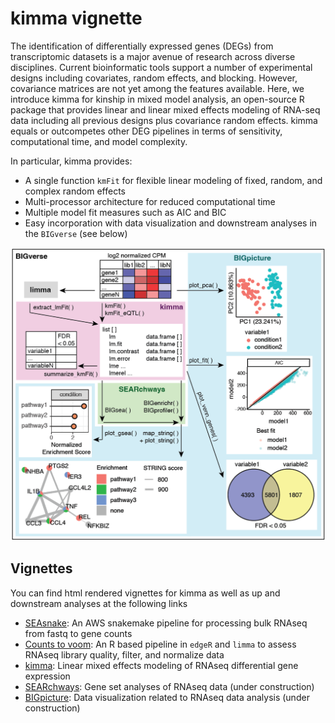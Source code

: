 # kimma vignette

The identification of differentially expressed genes (DEGs) from transcriptomic datasets is a major avenue of research across diverse disciplines. Current bioinformatic tools support a number of experimental designs including covariates, random effects, and blocking. However, covariance matrices are not yet among the features available. Here, we introduce kimma for kinship in mixed model analysis, an open-source R package that provides linear and linear mixed effects modeling of RNA-seq data including all previous designs plus covariance random effects. kimma equals or outcompetes other DEG pipelines in terms of sensitivity, computational time, and model complexity. 

In particular, kimma provides:

* A single function `kmFit` for flexible linear modeling of fixed, random, and complex random effects
* Multi-processor architecture for reduced computational time
* Multiple model fit measures such as AIC and BIC
* Easy incorporation with data visualization and downstream analyses in the `BIGverse` (see below)

![](figures/intro_diagram2-01.png)

## Vignettes

You can find html rendered vignettes for kimma as well as up and downstream analyses at the following links

* [SEAsnake](https://bigslu.github.io/SEAsnake/vignette/SEAsnake_vignette.html): An AWS snakemake pipeline for processing bulk RNAseq from fastq to gene counts
* [Counts to voom](https://bigslu.github.io/tutorials/RNAseq/2.Hawn_RNAseq_counts.to.voom.html): An R based pipeline in `edgeR` and `limma` to assess RNAseq library quality, filter, and normalize data
* [kimma](https://bigslu.github.io/kimma_vignette/kimma_vignette.html): Linear mixed effects modeling of RNAseq differential gene expression
* [SEARchways](): Gene set analyses of RNAseq data (under construction)
* [BIGpicture](): Data visualization related to RNAseq data analysis (under construction)
